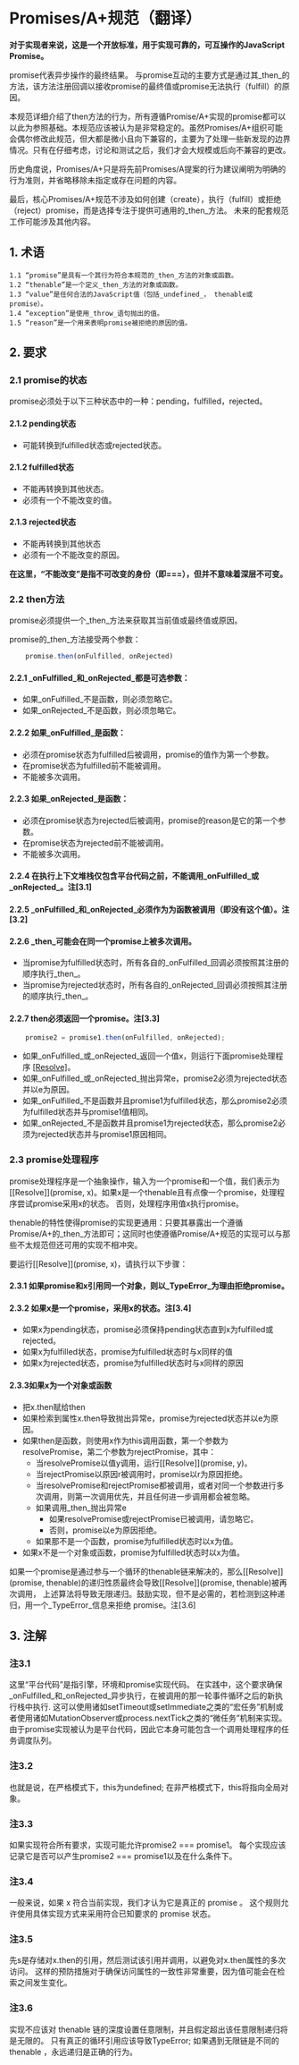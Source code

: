 # Promises/A+规范（翻译）

**对于实现者来说，这是一个开放标准，用于实现可靠的，可互操作的JavaScript Promise。**

promise代表异步操作的最终结果。 与promise互动的主要方式是通过其_then_的方法，该方法注册回调以接收promise的最终值或promise无法执行（fulfill）的原因。

本规范详细介绍了then方法的行为，所有遵循Promise/A+实现的promise都可以以此为参照基础。本规范应该被认为是非常稳定的。虽然Promises/A+组织可能会偶尔修改此规范，但大都是微小且向下兼容的，主要为了处理一些新发现的边界情况。只有在仔细考虑，讨论和测试之后，我们才会大规模或后向不兼容的更改。

历史角度说，Promises/A+只是将先前Promises/A提案的行为建议阐明为明确的行为准则，并省略移除未指定或存在问题的内容。

最后，核心Promises/A+规范不涉及如何创建（create），执行（fulfill）或拒绝（reject）promise，而是选择专注于提供可通用的_then_方法。 未来的配套规范工作可能涉及其他内容。

## 1. 术语
    1.1 “promise”是具有一个其行为符合本规范的_then_方法的对象或函数。
    1.2 “thenable”是一个定义_then_方法的对象或函数。
    1.3 “value”是任何合法的JavaScript值（包括_undefined_， thenable或promise）。
    1.4 “exception”是使用_throw_语句抛出的值。
    1.5 “reason”是一个用来表明promise被拒绝的原因的值。

## 2. 要求
### 2.1 promise的状态

promise必须处于以下三种状态中的一种：pending，fulfilled，rejected。

#### 2.1.2 pending状态
* 可能转换到fulfilled状态或rejected状态。

#### 2.1.2 fulfilled状态
* 不能再转换到其他状态。
* 必须有一个不能改变的值。

#### 2.1.3 rejected状态
* 不能再转换到其他状态
* 必须有一个不能改变的原因。

**在这里，“不能改变”是指不可改变的身份（即===），但并不意味着深层不可变。**

### 2.2 then方法
promise必须提供一个_then_方法来获取其当前值或最终值或原因。

promise的_then_方法接受两个参数：
```js
    promise.then(onFulfilled, onRejected)
```

#### 2.2.1 _onFulfilled_和_onRejected_都是可选参数：
* 如果_onFulfilled_不是函数，则必须忽略它。
* 如果_onRejected_不是函数，则必须忽略它。

#### 2.2.2 如果_onFulfilled_是函数：
* 必须在promise状态为fulfilled后被调用，promise的值作为第一个参数。
* 在promise状态为fulfilled前不能被调用。
* 不能被多次调用。

#### 2.2.3 如果_onRejected_是函数：
* 必须在promise状态为rejected后被调用，promise的reason是它的第一个参数。
* 在promise状态为rejected前不能被调用。
* 不能被多次调用。

#### 2.2.4 在执行上下文堆栈仅包含平台代码之前，不能调用_onFulfilled_或_onRejected_。注[3.1]

#### 2.2.5 _onFulfilled_和_onRejected_必须作为为函数被调用（即没有这个值）。注[3.2]

#### 2.2.6 _then_可能会在同一个promise上被多次调用。
* 当promise为fulfilled状态时，所有各自的_onFulfilled_回调必须按照其注册的顺序执行_then_。
* 当promise为rejected状态时，所有各自的_onRejected_回调必须按照其注册的顺序执行_then_。
#### 2.2.7 then必须返回一个promise。注[3.3]
```js
    promise2 = promise1.then(onFulfilled, onRejected);
```
* 如果_onFulfilled_或_onRejected_返回一个值x，则运行下面promise处理程序 [[Resolve]](promise2,x)。
* 如果_onFulfilled_或_onRejected_抛出异常e，promise2必须为rejected状态并以e为原因。
* 如果_onFulfilled_不是函数并且promise1为fulfilled状态，那么promise2必须为fulfilled状态并与promise1值相同。
* 如果_onRejected_不是函数并且promise1为rejected状态，那么promise2必须为rejected状态并与promise1原因相同。

### 2.3 promise处理程序
promise处理程序是一个抽象操作，输入为一个promise和一个值，我们表示为[[Resolve]](promise, x)。如果x是一个thenable且有点像一个promise，处理程序尝试promise采用x的状态。 否则，处理程序用值x执行promise。

thenable的特性使得promise的实现更通用：只要其暴露出一个遵循Promise/A+的_then_方法即可；这同时也使遵循Promise/A+规范的实现可以与那些不太规范但还可用的实现不相冲突。

要运行[[Resolve]](promise, x)，请执行以下步骤：

#### 2.3.1 如果promise和x引用同一个对象，则以_TypeError_为理由拒绝promise。

#### 2.3.2 如果x是一个promise，采用x的状态。注[3.4]
* 如果x为pending状态，promise必须保持pending状态直到x为fulfilled或rejected。
* 如果x为fulfilled状态，promise为fulfilled状态时与x同样的值
* 如果x为rejected状态，promise为fulfilled状态时与x同样的原因
    
#### 2.3.3如果x为一个对象或函数
* 把x.then赋给then
* 如果检索到属性x.then导致抛出异常e，promise为rejected状态并以e为原因。
* 如果then是函数，则使用x作为this调用函数，第一个参数为resolvePromise，第二个参数为rejectPromise，其中：
    * 当resolvePromise以值y调用，运行[[Resolve]](promise, y)。
    * 当rejectPromise以原因r被调用时，promise以r为原因拒绝。
    * 当resolvePromise和rejectPromise都被调用，或者对同一个参数进行多次调用，则第一次调用优先，并且任何进一步调用都会被忽略。
    * 如果调用_then_抛出异常e
        * 如果resolvePromise或rejectPromise已被调用，请忽略它。
        * 否则，promise以e为原因拒绝。
    * 如果那不是一个函数，promise为fulfilled状态时以x为值。
* 如果x不是一个对象或函数，promise为fulfilled状态时以x为值。

如果一个promise是通过参与一个循环的thenable链来解决的，那么[[Resolve]](promise, thenable)的递归性质最终会导致[[Resolve]](promise, thenable)被再次调用， 上述算法将导致无限递归。鼓励实现，但不是必需的，若检测到这种递归，用一个_TypeError_信息来拒绝 promise。注[3.6]

## 3. 注解
### 注3.1
这里“平台代码”是指引擎，环境和promise实现代码。 在实践中，这个要求确保_onFulfilled_和_onRejected_异步执行，在被调用的那一轮事件循环之后的新执行栈中执行. 这可以使用诸如setTimeout或setImmediate之类的“宏任务”机制或者使用诸如MutationObserver或process.nextTick之类的“微任务”机制来实现。 由于promise实现被认为是平台代码，因此它本身可能包含一个调用处理程序的任务调度队列。

### 注3.2
也就是说，在严格模式下，this为undefined; 在非严格模式下，this将指向全局对象。

### 注3.3
如果实现符合所有要求，实现可能允许promise2 === promise1。 每个实现应该记录它是否可以产生promise2 === promise1以及在什么条件下。

### 注3.4
一般来说，如果 x 符合当前实现，我们才认为它是真正的 promise 。 这个规则允许使用具体实现方式来采用符合已知要求的 promise 状态。

### 注3.5
先s是存储对x.then的引用，然后测试该引用并调用，以避免对x.then属性的多次访问。 这样的预防措施对于确保访问属性的一致性非常重要，因为值可能会在检索之间发生变化。

### 注3.6
实现不应该对 thenable 链的深度设置任意限制，并且假定超出该任意限制递归将是无限的。 只有真正的循环引用应该导致TypeError; 如果遇到无限链是不同的 thenable ，永远递归是正确的行为。


